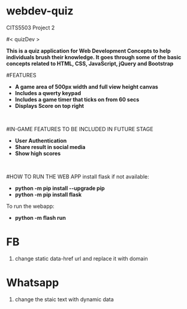 # webdev-quiz
CITS5503 Project 2

#< quizDev >

**This is a quiz application for Web Development Concepts to help individuals brush their knowledge. It goes through some of the basic concepts related to HTML, CSS, JavaScript, jQuery and Bootstrap**
<br>

#FEATURES

- **A game area of 500px width and full view height canvas**
- **Includes a qwerty keypad**
- **Includes a game timer that ticks on from 60 secs**
- **Displays Score on top right**
<br>

#IN-GAME FEATURES TO BE INCLUDED IN FUTURE STAGE

- **User Authentication**
- **Share result in social media**
- **Show high scores**
<br>

#HOW TO RUN THE WEB APP
install flask if not available:
- **python -m pip install --upgrade pip**
- **python -m pip install flask**

To run the webapp:
- **python -m flash run**

<!-- SETTING UP THE Social Media Sharing -->
# FB
1. change static data-href url and replace it with domain
# Whatsapp
1. change the staic text with dynamic data

